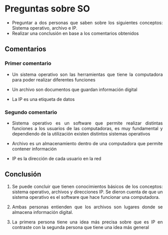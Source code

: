 <div style="text-align: justify"> 

# Preguntas sobre SO

- Preguntar a dos personas que saben sobre los siguientes conceptos: Sistema operativo, archivo e IP.
- Realizar una conclusión en base a los comentarios obtenidos

## Comentarios

### Primer comentario

- Un sistema operativo son las herramientas que tiene la computadora para poder realizar diferentes funciones

- Un archivo son documentos que guardan información digital

- La IP es una etiqueta de datos

### Segundo comentario

- Sistema operativo es un software que permite realizar distintas funciones a los usuarios de las computadoras, es muy fundamental y dependiendo de la utilización existen distintos sistemas operativos 

- Archivo es un almacenamiento dentro de una computadora que permite contener información 

- IP es la dirección de cada usuario en la red 


## Conclusión


1. Se puede concluir que tienen conocimientos básicos de los conceptos: sistema operativo, archivos y direcciones IP. Se dieron cuenta de que un sistema operativo es el software que hace funcionar una computadora.

2. Ambas personas entienden que los archivos son lugares donde se almacena información digital.

3. La primera persona tiene una idea más precisa sobre que es IP en contraste con la segunda persona que tiene una idea más general

<div/>